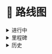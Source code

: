 # 📍 路线图

<details>

<summary>进行中</summary>

- [ ] 编写文章：Crypto Cash and Offers
- [ ] 编写文章：如何实现高吞吐量
- [ ] 实现 Access Key NFT 的铸造
- [ ] 重制 Pioneers Program

</details>

<details>

<summary>里程碑</summary>

### 预发行（进行中）

- [ ] Pioneers Program 的开发：智能合约、门户、迷你游戏
- [ ] 系统设计和最终文档的发布
- [ ] 分发 9000 个 Access Key NFT

### Pioneers Program 发布（2023年第三季度至第四季度）

- [ ] 在预发行后分发剩余的 Access Key NFT
- [ ] Elysium 核心的开发

### Pioneers 启动 Elysium（2024年第三季度）

- [ ] Pioneers 启动他们的 Workers、Routers 和 Keepers
- [ ] Pioneers 在测试区块链核心的同时获得真实的 SKY
- [ ] 开发从其他链进入 Elysium 的桥接器
- [ ] 开发用于交换代币的 DEX

### 对所有人开放 Elysium（2025年第二季度）

- [ ] 加密现金和优惠机制的开发和测试

### 加密现金等（2026年第二季度）

</details>

<details>

<summary>历史</summary>

#### 2022年10月

- [x] [Elysium Discord Community](https://discord.gg/elysiumchain) 的诞生
- [x] [Elysium 网站](https://elysium-chain.com/) 的发布

#### 2022年11月

- [x] 完善 Tokenomics 设计细节
- [x] 完善共识设计细节
- [x] 开发 [Tokenomics 模拟器](https://tokenomics.elysium-chain.com)

#### 2022年12月

- [x] 发布文档中的[简介](broken-reference/)部分
- [x] 完善消息路由设计细节
- [x] 完善 Pioneers Program 机制
- [x] 发布文档中的[Pioneers Program](broken-reference/)部分

#### 2023年1月

- [x] 发布文档中的[Tokenomics](broken-reference/)部分
- [x] 为 Pioneers Program 选择区块链（Polygon）
- [x] 详细说明 Elysium 区块链架构
- [x] 开发 Pioneers 门户的架构
- [x] 开发 Discord <-> Polygon 交互

#### 2023年2月

- [x] 发布 Pioneers Program 推广网站
- [x] 开发 Pioneers 门户界面
- [x] 编写文章：Public Cluster
- [x] 系统设计

#### 2023年3月

- [x] 编写文章：Managed Hash Ring
- [x] 系统设计

#### 2023年4月

- [x] 编写文章：Proof of Victory
- [x] 系统设计

#### 2023年5月

- [x] 编写文章：Statechain
- [x] 系统设计

#### 2023年6月

- [x] 发布文档中的[Public Cluster](../elysium/public-cluster.md)部分
- [x] 发布文档中的[Hash Ring](../elysium/hash-ring.md)部分
- [x] 发布文档中的[Proof of Victory](../elysium/proof-of-victory.md)部分
- [x] 发布文档中的[Statechain](../elysium/statechain.md)部分

</details>
